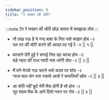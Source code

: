 ```yaml
---
sidebar_position: 8
title: "रे माखन की चोरी"
---
```


:::note टेर
रे माखन की चोरी छोड़ सावरा में समझाऊ तोय
:::

- नौ लख गऊ है ये नन्द बाबा के नित नयो माखन होय -२ <br/>
  पल भर की चोरी करने की आदत पद गई रे -२ || १ ||

- बरसाने तेरी हुई रे सगाई नित उठ चरचा होय -२ <br/>
  बड़े गहरा की राधा प्यारी नाम धरेगी तोय -२ || २ ||

- मैं तने भेज्यो गऊ चराने भयो कदम पर सोय -२ <br/>
  ग्वाल बाल संग रास रचायो आयो रे कमालियाँ खोय -२ || ३ ||

- आ चोरी नहीं छूटे मेरी मैया होगी है सो होय -२ <br/>
  सुर श्याम मैया के आगे दियो नयन भर रोय -२ || ४ ||
